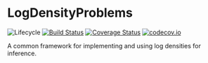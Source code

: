 # LogDensityProblems

![Lifecycle](https://img.shields.io/badge/lifecycle-experimental-orange.svg)
[![Build Status](https://travis-ci.org/tpapp/LogDensityProblems.jl.svg?branch=master)](https://travis-ci.org/tpapp/LogDensityProblems.jl)
[![Coverage Status](https://coveralls.io/repos/tpapp/LogDensityProblems.jl/badge.svg?branch=master&service=github)](https://coveralls.io/github/tpapp/LogDensityProblems.jl?branch=master)
[![codecov.io](http://codecov.io/github/tpapp/LogDensityProblems.jl/coverage.svg?branch=master)](http://codecov.io/github/tpapp/LogDensityProblems.jl?branch=master)

A common framework for implementing and using log densities for inference.
